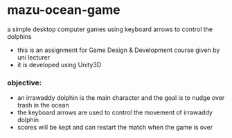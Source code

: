 # mazu-ocean-game
a simple desktop computer games using keyboard arrows to control the dolphins
- this is an assignment for Game Design & Development course given by uni lecturer
- it is developed using Unity3D

### objective:
  - an irrawaddy dolphin is the main character and the goal is to nudge over trash in the ocean
  - the keyboard arrows are used to control the movement of irrawaddy dolphin
  - scores will be kept and can restart the match when the game is over
